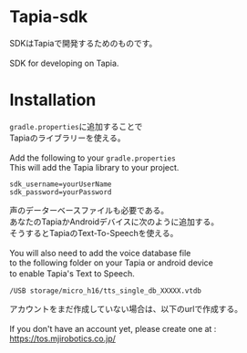 # Tapia-sdk

SDKはTapiaで開発するためのものです。<br /><br />
SDK for developing on Tapia. <br />

# Installation

`gradle.properties`に追加することで<br />
Tapiaのライブラリーを使える。<br /><br />
Add the following to your `gradle.properties`<br />
This will add the Tapia library to your project. 

```
sdk_username=yourUserName
sdk_password=yourPassword
```
声のデーターベースファイルも必要である。<br />
あなたのTapiaかAndroidデバイスに次のように追加する。<br />
そうするとTapiaのText-To-Speechを使える。<br /><br />
You will also need to add the voice database file<br />
to the following folder on your Tapia or android device<br />
to enable Tapia's Text to Speech. 　　
```
/USB storage/micro_h16/tts_single_db_XXXXX.vtdb
```
アカウントをまだ作成していない場合は、以下のurlで作成する。<br /><br />
If you don't have an account yet, please create one at :<br />
https://tos.mjirobotics.co.jp/
